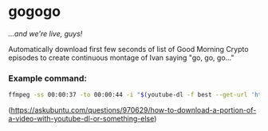 # gogogo

_...and we're live, guys!_

Automatically download first few seconds of list of Good Morning Crypto episodes to create continuous montage of Ivan saying "go, go, go..."

### Example command:
```bash
ffmpeg -ss 00:00:37 -to 00:00:44 -i "$(youtube-dl -f best --get-url 'https://youtu.be/PVGeM40dABA')" -c:v copy -c:a copy coffee_sliding.mp4
```
(https://askubuntu.com/questions/970629/how-to-download-a-portion-of-a-video-with-youtube-dl-or-something-else)